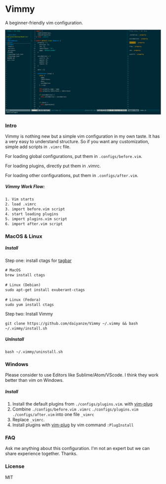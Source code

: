 # Vimmy
A beginner-friendly vim configuration.

![Screenshot](doc/screenshot.png)

### Intro
Vimmy is nothing new but a simple vim configuration in my own taste.
It has a very easy to understand structure. So if you want any customization,
simple add scripts in `.vimrc` file.

For loading global configurations, put them in `.configs/before.vim`.

For loading plugins, directly put them in .vimrc.

For loading other configurations, put them in `.configs/after.vim`.

##### Vimmy Work Flow:
```
1. Vim starts
2. load .vimrc
3. import before.vim script
4. start loading plugins
5. import plugins.vim script
6. import after.vim script
```  

### MacOS & Linux
##### Install
Step one: install ctags for [tagbar](https://github.com/majutsushi/tagbar)
```
# MacOS
brew install ctags

# Linux (Debian)
sudo apt-get install exuberant-ctags

# Linux (Fedora)
sudo yum install ctags
```
Step two: Install Vimmy
```
git clone https://github.com/daiyanze/Vimmy ~/.vimmy && bash ~/.vimmy/install.sh
```

##### UnInstall
```
bash ~/.vimmy/uninstall.sh
```

### Windows
Please consider to use Editors like Sublime/Atom/VScode.
I think they work better than vim on Windows.
##### Install
1. Install the default plugins from `./configs/plugins.vim`. with [vim-plug](https://github.com/junegunn/vim-plug)
2. Combine `./configs/before.vim` `.vimrc` `./configs/plugins.vim` `./configs/after.vim` into one file `_vimrc`
3. Replace `_vimrc`.
4. Install plugins with [vim-plug](https://github.com/junegunn/vim-plug) by vim command `:PlugInstall`

### FAQ
Ask me anything about this configuration. I'm not an expert but we can share experience together.
Thanks.

### License
MIT

